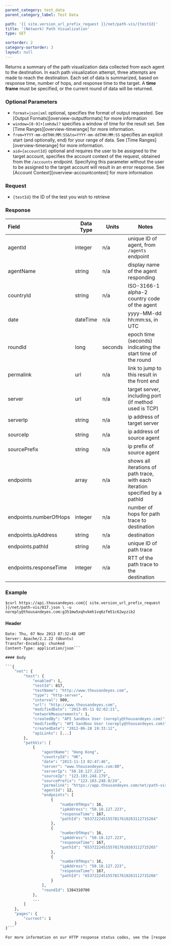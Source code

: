 ```yaml
---
parent_category: test_data
parent_category_label: Test Data

path: '{{ site.version_url_prefix_request }}/net/path-vis/{testId}'
title: '(Network) Path Visualization'
type: GET

sortorder: 2
category-sortorder: 3
layout: null
---
```


Returns a summary of the path visualization data collected from each agent to the destination.  In each path visualization attempt, three attempts are made to reach the destination.  Each set of data is summarized, based on response time, number of hops, and response time to the target.  A **time frame** must be specified, or the current round of data will be returned.

### Optional Parameters

* `format=json|xml` optional, specifies the format of output requested.  See [Output Formats][overview-outputformats] for more information
* `window=[0-9]+[smhdw]?` specifies a window of time for the result set.  See [Time Ranges][overview-timerange] for more information.
* `from=YYYY-mm-ddTHH:MM:SS&to=YYYY-mm-ddTHH:MM:SS` specifies an explicit start (and optionally, end) for your range of data.  See [Time Ranges][overview-timerange] for more information.
* `aid={accountId}` optional and requires the user to be assigned to the target account, specifies the account context of the request, obtained from the `/accounts` endpoint.  Specifying this parameter without the user to be assigned to the target account will result in an error response. See [Account Context][overview-accountcontext] for more information

### Request

* `{testId}` the ID of the test you wish to retrieve

### Response

Field | Data Type | Units | Notes
:------------|-------------|-------------|-------------|
agentId | integer | n/a | unique ID of agent, from `/agents` endpoint
agentName | string | n/a | display name of the agent responding
countryId | string | n/a | ISO-3166-1 alpha-2 country code of the agent
date | dateTime | n/a | yyyy-MM-dd hh:mm:ss, in UTC
roundId | long | seconds | epoch time (seconds) indicating the start time of the round
permalink | url | n/a | link to jump to this result in the front end
server | url | n/a | target server, including port (if method used is TCP)
serverIp | string | n/a | ip address of target server
sourceIp | string | n/a | ip address of source agent
sourcePrefix | string | n/a | ip prefix of source agent
endpoints | array | n/a | shows all iterations of path trace, with each iteration specified by a pathId
endpoints.numberOfHops | integer | n/a | number of hops for path trace to destination
endpoints.ipAddress | string | n/a | destination
endpoints.pathId | string | n/a | unique ID of path trace
endpoints.responseTime | integer | n/a | RTT of the path trace to the destination


### Example

`$curl https://api.thousandeyes.com{{ site.version_url_prefix_request }}/net/path-vis/817.json \
  -u noreply@thousandeyes.com:g351mw5xqhvkmh1vq6zfm51c62wyzib2`

#### Header

```HTTP/1.1 200 OK
Date: Thu, 07 Nov 2013 07:32:48 GMT
Server: Apache/2.2.22 (Ubuntu)
Transfer-Encoding: chunked
Content-Type: application/json```

#### Body

```{
    "net": {
        "test": {
            "enabled": 1,
            "testId": 817,
            "testName": "http://www.thousandeyes.com",
            "type": "http-server",
            "interval": 900,
            "url": "http://www.thousandeyes.com",
            "modifiedDate": "2013-05-11 02:02:21",
            "networkMeasurements": 1,
            "createdBy": "API Sandbox User (noreply@thousandeyes.com)",
            "modifiedBy": "API Sandbox User (noreply@thousandeyes.com)",
            "createdDate": "2012-06-28 19:33:12",
            "apiLinks": [...]
        },
        "pathVis": [
            {
                "agentName": "Hong Kong",
                "countryId": "HK",
                "date": "2013-11-13 02:47:46",
                "server": "www.thousandeyes.com:80",
                "serverIp": "50.18.127.223",
                "sourceIp": "123.103.248.179",
                "sourcePrefix": "123.103.248.0/24",
                "permalink": "https://app.thousandeyes.com/net/path-vis?__a=75&testId=817&roundId=1384310700&serverId=71&agentId=12",
                "agentId": 12,
                "endpoints": [
                    {
                        "numberOfHops": 16,
                        "ipAddress": "50.18.127.223",
                        "responseTime": 167,
                        "pathId": "6537222451557817610263112715264"
                    },
                    {
                        "numberOfHops": 16,
                        "ipAddress": "50.18.127.223",
                        "responseTime": 167,
                        "pathId": "6537222451557817610263112715265"
                    },
                    {
                        "numberOfHops": 16,
                        "ipAddress": "50.18.127.223",
                        "responseTime": 167,
                        "pathId": "6537222451557817610263112715266"
                    }
                ],
                "roundId": 1384310700
            },
            ...
        ]
    },
    "pages": {
        "current": 1
    }
}```

For more information on our HTTP response status codes, see the [response status codes documentation][overview-responsestatuscodes].
